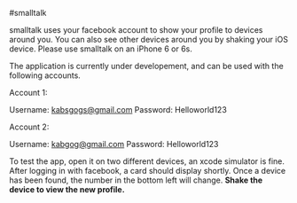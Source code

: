 #smalltalk

smalltalk uses your facebook account to show your profile
to devices around you. You can also see other devices around
you by shaking your iOS device. Please use smalltalk on an iPhone 6 or 6s.


The application is currently under developement, and can
be used with the following accounts.

Account 1:

Username: kabsgogs@gmail.com
Password: Helloworld123

Account 2: 

Username: kabgog@gmail.com
Password: Helloworld123


To test the app, open it on two different devices, an 
xcode simulator is fine. After logging in with facebook,
a card should display shortly. Once a device has been found,
the number in the bottom left will change. **Shake the device 
to view the new profile.**





